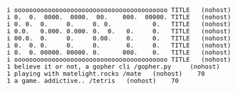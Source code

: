 <pre>
i ooooooooooooooooooooooooooooooooooooooooo TITLE   (nohost)  1
i 0.  0.  0000.  0000.  00.    000.  00000. TITLE   (nohost)  1
i 0. 0.  0.     0.     0. 0.           0.   TITLE   (nohost)  1
i 0.0.   0.000. 0.000. 0.  0.   0.     0.   TITLE   (nohost)  1
i 00.0.  0.     0.     0.00.    0.     0.   TITLE   (nohost)  1
i 0.  0. 0.     0.     0.       0.     0.   TITLE   (nohost)  1
i 0.  0. 00000. 00000. 0.      000.    0.   TITLE   (nohost)  1
i ooooooooooooooooooooooooooooooooooooooooo TITLE   (nohost)  1
1 believe it or not, a gopher cli /gopher.py     (nohost)    70
1 playing with matelight.rocks /mate   (nohost)    70
1 a game. addictive.. /tetris   (nohost)    70
<pre>

